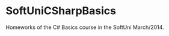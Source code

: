 SoftUniCSharpBasics
===================
Homeworks of the C# Basics course in the SoftUni March/2014.
